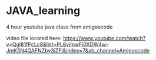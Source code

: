 # JAVA_learning
4 hour youtube java class from amigoscode


video file located here: https://www.youtube.com/watch?v=Qgl81fPcLc8&list=PL8vimwFi0XDW4w-JmK5N4QAFNZby3iZFl&index=7&ab_channel=Amigoscode
